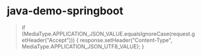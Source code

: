 # java-demo-springboot

> if (MediaType.APPLICATION_JSON_VALUE.equalsIgnoreCase(request.getHeader("Accept"))) {
>                    response.setHeader("Content-Type", MediaType.APPLICATION_JSON_UTF8_VALUE);
>                }
